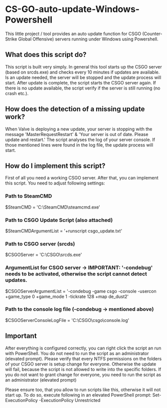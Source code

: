 # CS-GO-auto-update-Windows-Powershell
This little project / tool provides an auto update function for CSGO (Counter-Strike Global Offensive) servers running under Windows using Powershell.


## What does this script do?

This script is built very simply. In general this tool starts up the CSGO server (based on srcds.exe) and checks every 10 minutes if updates are available. Is an update needed, the server will be stopped and the update process will start. After update is complete, the script starts the CSGO server again. If there is no update available, the script verify if the server is still running (no crash etc.).


## How does the detection of a missing update work?

When Valve is deploying a new update, your server is stopping with the message 'MasterRequestRestart' &  'Your server is out of date.  Please update and restart.' The script analyses the log of your server console. If those mentioned lines were found in the log file, the update process will start.


## How do I implement this script?

First of all you need a working CSGO server. After that, you can implement this script. You need to adjust following settings:

### Path to SteamCMD
$SteamCMD = 'C:\SteamCMD\steamcmd.exe'

### Path to CSGO Update Script (also attached)
$SteamCMDArgumentList = '+runscript csgo_update.txt'

### Path to CSGO server (srcds)
$CSGOServer = 'C:\CSGO\srcds.exe'

### ArgumentList for CSGO server -> IMPORTANT: '-condebug' needs to be activated, otherwise the script cannot detect updates.
$CSGOServerArgumentList = '-condebug -game csgo -console -usercon +game_type 0 +game_mode 1 -tickrate 128 +map de_dust2'

### Path to the console log file (-condebug -> mentioned above)
$CSGOServerConsoleLogFile = 'C:\CSGO\csgo\console.log'


## Important

After everything is configured correctly, you can right click the script an run with PowerShell.
You do not need to run the script as an administrator (elevated prompt). Please verify that every NTFS permissions on the folders of your CSGO server is setup change for everyone. Otherwise the update will fail, because the script is not allowed to write into the specific folders. If you do not want to grant change for everyone, you need to run the script as an administrator (elevated prompt)

Please ensure too, that you allow to run scripts like this, otherwise it will not start up.
To do so, execute following in an elevated PowerShell prompt: Set-ExecutionPolicy -ExecutionPolicy Unrestricted

